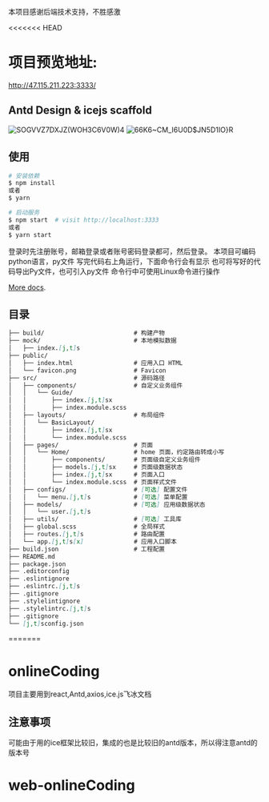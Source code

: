 本项目感谢后端技术支持，不胜感激


<<<<<<< HEAD
# 项目预览地址:
http://47.115.211.223:3333/
## Antd Design & icejs scaffold
![SOGVVZ7DXJZ(WOH3C6V0W)4](https://user-images.githubusercontent.com/101552308/229388522-35348f62-dbb5-414f-9f95-b5207aa2b542.png)
![66K6~CM_I6U0D$JN5D1IO}R](https://user-images.githubusercontent.com/101552308/229388526-6ab63419-3061-43ed-85ab-cc63992a0b65.png)

## 使用

```bash
# 安装依赖
$ npm install
或者
$ yarn 

# 启动服务
$ npm start  # visit http://localhost:3333
或者
$ yarn start
```
登录时先注册账号，邮箱登录或者账号密码登录都可，然后登录。
本项目可编码python语言，py文件
写完代码右上角运行，下面命令行会有显示
也可将写好的代码导出Py文件，也可引入py文件
命令行中可使用Linux命令进行操作

[More docs](https://ice.work/docs/guide/about).

## 目录

```md
├── build/                         # 构建产物
├── mock/                          # 本地模拟数据
│   ├── index.[j,t]s
├── public/
│   ├── index.html                 # 应用入口 HTML
│   └── favicon.png                # Favicon
├── src/                           # 源码路径
│   ├── components/                # 自定义业务组件
│   │   └── Guide/
│   │       ├── index.[j,t]sx
│   │       ├── index.module.scss
│   ├── layouts/                   # 布局组件
│   │   └── BasicLayout/
│   │       ├── index.[j,t]sx
│   │       └── index.module.scss
│   ├── pages/                     # 页面
│   │   └── Home/                  # home 页面，约定路由转成小写
│   │       ├── components/        # 页面级自定义业务组件
│   │       ├── models.[j,t]sx     # 页面级数据状态
│   │       ├── index.[j,t]sx      # 页面入口
│   │       └── index.module.scss  # 页面样式文件
│   ├── configs/                   # [可选] 配置文件
│   │   └── menu.[j,t]s            # [可选] 菜单配置
│   ├── models/                    # [可选] 应用级数据状态
│   │   └── user.[j,t]s
│   ├── utils/                     # [可选] 工具库
│   ├── global.scss                # 全局样式
│   ├── routes.[j,t]s              # 路由配置
│   └── app.[j,t]s[x]              # 应用入口脚本
├── build.json                     # 工程配置
├── README.md
├── package.json
├── .editorconfig
├── .eslintignore
├── .eslintrc.[j,t]s
├── .gitignore
├── .stylelintignore
├── .stylelintrc.[j,t]s
├── .gitignore
└── [j,t]sconfig.json
```
=======
# onlineCoding
项目主要用到react,Antd,axios,ice.js飞冰文档


## 注意事项
可能由于用的ice框架比较旧，集成的也是比较旧的antd版本，所以得注意antd的版本号
# web-onlineCoding
